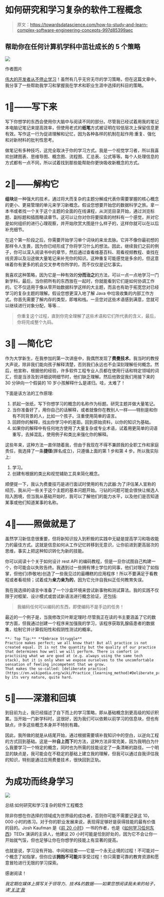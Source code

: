 # 如何研究和学习复杂的软件工程概念

> 原文：<https://towardsdatascience.com/how-to-study-and-learn-complex-software-engineering-concepts-997d85399aec>

## 帮助你在任何计算机学科中茁壮成长的 5 个策略

![](img/016a06ef4c30826c40400588e7e5a4ee.png)

作者图片

[伟大的开发者从不停止学习](/great-developers-never-stop-learning-77b9ce867eac)！虽然有几乎无穷无尽的学习策略，但在这篇文章中，我分享了一些帮助我学习和掌握我在学术和职业生涯中选择的科目的策略。

# 1⃣——写下来

写下你想学的东西会使用你大脑中与阅读不同的部分。尽管我已经试着用我的笔记本电脑记笔记来提高效率，但使用老式的**纸笔**方式被证明在较低层次上保留信息更有效。写作这一行为促进理解和记忆，因为各种各样的机制在起作用:重复、强化和对新材料的批判性思考。

做笔记有多种技巧，这完全取决于你的学习方式。我是一个视觉学习者，所以我喜欢创建图表、思维导图、概念图、流程图、汇总表、公式等等。每个人处理信息的方式都有一点不同，所以试着找到那些能帮助你更快吸收新概念的方式。

# 2⃣——解构它

**组块**是一种强大的技术，通过将大而复杂的主题分解成代表你需要掌握的核心概念的更小、更易管理的单元来学习新概念。假设您想要开始您的数据科学之旅。拿一本书或者找一个关于这个主题的全面的在线课程，从浏览目录开始，通过浏览标题、副标题和插图略读章节。这可以让你对你将要探索的材料有一个感觉，并对它是如何组织的进行心理观察，并开始欣赏大图是什么样子的，这样你就可以在以后补充细节。

在这个第一阶段之后，你需要开始学习单个词块的来龙去脉。它并不像你最初想的那样令人生畏，因为你已经形成了你将学习什么的想法。因此，继续我们之前的例子，你可以深入阅读书中的章节，然后通过查看维基百科、观看视频教程、查找在线资源以及沿途做大量笔记来补充你的知识。这种重复可能感觉是多余的，但这意味着你有更多的机会交叉参考你所学的，而不仅仅是记忆事实。

我喜欢这种策略，因为它是一种有效的**分而治之**的方法，可以一点一点地学习一门新学科，最后，当你把所有的东西放在一起时，你就能看到它们是如何协调工作的。它不仅适用于像从零开始数据科学这样的大主题，而且也有助于拓宽您对已经学习的复杂主题的理解。假设您想更深入地了解 Java 中垃圾收集的内部工作方式。你首先需要了解内存的类型，即堆和栈。一旦您对这些术语感到满意，您就可以继续进行对象分配，等等…

> 你重复这个过程，直到你完全理解了这些术语和它们所代表的含义，最后，你将完成整个九码。

# 3⃣ —简化它

作为大学新生，在我参加的第一次讲座中，我偶然发现了**费曼技术**。我当时的教授大声说，除非我们能向孩子解释清楚，否则我们永远也不会深刻理解任何概念。然后，他宣称，根据他的经验，许多软件工程专业人员都在使用行话和特定领域的词汇，但是当涉及到详细说明细节时，他们缺乏理解。然后他敦促我们用接下来的 30 分钟向一个假装的 10 岁小孩解释什么是递归。哇，太难了！

下面是该方法的工作原理:

1.  抓起一张纸，写下你想学习的概念的名称作为标题。研究主题并做大量笔记。
2.  当你准备好了，用你自己的话解释，或者就像你在教别人一样——特别是和你有不同背景的人，比如一个孩子。注重使用简单的语言。
3.  回顾你的解释，找出你学习中的差距。回到原始资料，以你的知识为基础。
4.  如果你的解释中有任何地方使用了大量复杂或专业术语，试着用更简单的词语重写，去掉混乱，使用例子和类比来强化你的解释。

这些年来，这种方法一直伴随着我，但由于我现在不得不兼顾我的全职工作和家庭责任，我选择了一条**捷径**(罪名成立)，只遵循上面的第 1 步和第 4 步。所以我实际上:

1.  学习。
2.  创建有根据的类比和视觉辅助工具来简化概念。

顺便提一下，我认为费曼技巧是进行面试时使用的有力武器:为了评估某人宣称的经历，我从问一些关于这个主题的基本问题开始。刁钻的问题可能会很快让候选人陷入困境，但当我从基础开始时，我可以了解他们的能力水平，以及他们是否知道某事或他们知道某事的名称。

# 4⃣——照做就是了

虽然学习新信息很重要，但将新知识投入到积极的实践中无疑是提高学习和吸收能力的最佳方式。这就是信息如何从工作记忆转移到无意识，让你前进到更高层次的思维，事实上把这种知识转化为新的技能。

你可以阅读十个关于如何设计 rest API 的编码教程，但是一旦你试图自己构建一个，你可能会以失败告终。我遇到过一些拥有博士学位的同事，他们对理论了如指掌，但他们(恭敬地)创造了一些我见过的最糟糕的应用程序！所以不要满足于看教程或者看视频；试着成为**亲力亲为的**，因为它允许自我纠正任何教育失误。

我在我选择的语言中准备了一个沙盒环境来尝试新事物和测试算法。我的实践不仅限于对框架、设计模式或尝试新语法进行概念验证，还包括:

> 我编码任何可以编码的东西，即使编码不是手边的任务！

最近的一个例子是，当我修改贝叶斯定理时:尽管我正在读的书主要涵盖了它的数学方面，但我通过创建一个程序来加强我的学习，该程序获取乳腺癌患者的数据集，绘制它并计算假阳性和假阴性测试的概率。

```
**💡 Top Tip:** **Embrace Struggle**
Practice makes perfect; we all know that! But all practice is not created equal. It is not the quantity but the quality of our practice that determines how well we will perform. There is comfort in practising what we are good at (e.g. always using the same tech stack), but it is only when we expose ourselves to the uncomfortable sensation of feeling incompetent that we grow.
That makes the so-called: [deliberate practice](https://en.wikipedia.org/wiki/Practice_(learning_method)#Deliberate_practice) by its very nature, quite hard.
```

# 5⃣——深潜和回填

到目前为止，我已经描述了自下而上的学习策略，即从基础概念到更高级的知识积累。当开始一门新学科时，这很好，因为我们可以依赖以前学习的信息块，但也有缺点，许多这些概念本身并不特别有趣。

因此，我所做的就是从结尾开始，通过根据需要填补我知识中的空白，以逆向工程的方式回到基础。这是一种**自上而下**的方法，这种方法非常完美，因为我明白为什么我要学习一个特定的概念，同时也为所需的技能设定了一条清晰的路径。一个明显的缺点是，我可能会在不稳定的基础上建立我的理解，但我可以通过自我评估我的知识，特别是通过应用费曼技术，很快回到正轨。

# 为成功而终身学习

![](img/3df308709b0c54b501ad3c268d3af798.png)

总结:如何研究和学习复杂的软件工程概念

除非你想在你选择的领域成为世界级的成功者，否则你可能不需要记录这 10，000 小时的练习。对于你的职业发展来说，表现得足够好是获得技能的最有价值的目的。Josh Kaufman 是《[前 20 小时](https://first20hours.com)》一书的作者，也是《[如何学习任何东西](https://www.youtube.com/watch?v=5MgBikgcWnY)》TEDx 演讲的主讲人，他建议 20 小时可能是恰到好处的，因为它不会让你一开始就气馁，但也足够让你在你想学的技能上有显著的提高。

也就是说，学习没有开始、中间和结束——它是一个永无止境的过程！不可能对一个概念了如指掌，但你应该**拥抱不可能**并享受过程！你只需要可靠的教育资源和愿意冒险进行无限的学习探索。

感谢阅读！

*我定期在媒体上撰写关于领导力、技术&的数据——如果您想阅读我未来的帖子，请*[*‘关注’我*](https://medium.com/@semika)